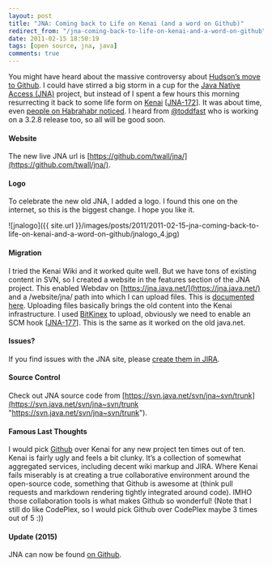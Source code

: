 ```yaml
---
layout: post
title: "JNA: Coming back to Life on Kenai (and a word on Github)"
redirect_from: "/jna-coming-back-to-life-on-kenai-and-a-word-on-github"
date: 2011-02-15 18:50:19
tags: [open source, jna, java]
comments: true
---
```

You might have heard about the massive controversy about [Hudson’s move to Github](http://www.infoq.com/news/2011/02/sonatype-hudson). I could have stirred a big storm in a cup for the [Java Native Access (JNA)](https://github.com/twall/jna/) project, but instead of I spent a few hours this morning resurrecting it back to some life form on [Kenai](http://kenai.com/) [[JNA-172](http://java.net/jira/browse/JNA-172)]. It was about time, even [people on Habrahabr noticed](http://habrahabr.ru/blogs/java/113436/). I heard from [@toddfast](http://java.net/people/85599-toddfast)  who is working on a 3.2.8 release too, so all will be good soon.

#### Website

The new live JNA url is [https://github.com/twall/jna/](https://github.com/twall/jna/).

#### Logo

To celebrate the new old JNA, I added a logo. I found this one on the internet, so this is the biggest change. I hope you like it.

![jnalogo]({{ site.url }}/images/posts/2011/2011-02-15-jna-coming-back-to-life-on-kenai-and-a-word-on-github/jnalogo_4.jpg)

#### Migration

I tried the Kenai Wiki and it worked quite well. But we have tons of existing content in SVN, so I created a website in the features section of the JNA project. This enabled Webdav on [https://jna.java.net/](https://jna.java.net/) and a /website/jna/ path into which I can upload files. This is [documented here](http://kenai.com/projects/help/pages/UploadWebsiteFiles). Uploading files basically brings the old content into the Kenai infrastructure. I used [BitKinex](http://www.bitkinex.com/) to upload, obviously we need to enable an SCM hook [[JNA-177](http://java.net/jira/browse/JNA-177)]. This is the same as it worked on the old java.net.

#### Issues?

If you find issues with the JNA site, please [create them in JIRA](http://java.net/jira/browse/JNA).

#### Source Control

Check out JNA source code from [https://svn.java.net/svn/jna~svn/trunk](https://svn.java.net/svn/jna~svn/trunk "https://svn.java.net/svn/jna~svn/trunk").

#### Famous Last Thoughts

I would pick [Github](https://github.com/) over Kenai for any new project ten times out of ten. Kenai is fairly ugly and feels a bit clunky. It’s a collection of somewhat aggregated services, including decent wiki markup and JIRA. Where Kenai fails miserably is at creating a true collaborative environment around the open-source code, something that Github is awesome at (think pull requests and markdown rendering tightly integrated around code). IMHO those collaboration tools is what makes Github so wonderful! (Note that I still do like CodePlex, so I would pick Github over CodePlex maybe 3 times out of 5 :))

#### Update (2015)

JNA can now be found [on Github](https://github.com/twall/jna).

